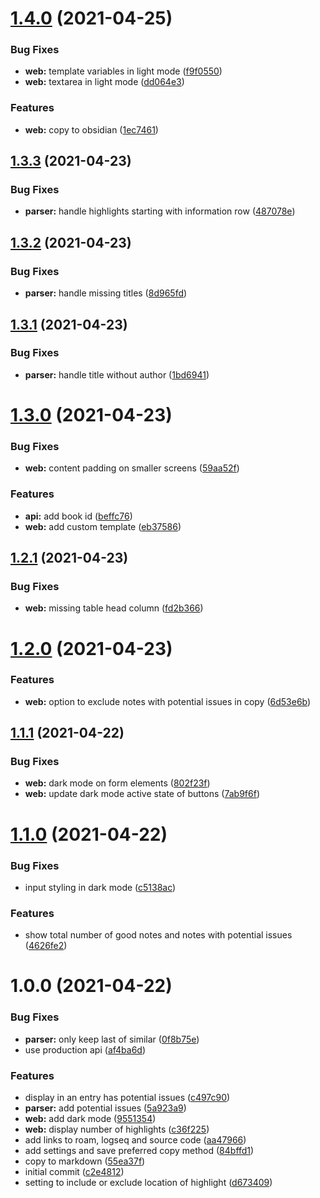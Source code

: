 # [1.4.0](https://github.com/believer/kindle-highlights/compare/v1.3.3...v1.4.0) (2021-04-25)


### Bug Fixes

* **web:** template variables in light mode ([f9f0550](https://github.com/believer/kindle-highlights/commit/f9f05500a3399a1e5306e8f0b709d0f3241f2fee))
* **web:** textarea in light mode ([dd064e3](https://github.com/believer/kindle-highlights/commit/dd064e3a0f7ab28bf27f2ecd42cc62d8c3036001))


### Features

* **web:** copy to obsidian ([1ec7461](https://github.com/believer/kindle-highlights/commit/1ec74611e95d391597da89b9ae4e54ba9534c5c4))

## [1.3.3](https://github.com/believer/kindle-highlights/compare/v1.3.2...v1.3.3) (2021-04-23)


### Bug Fixes

* **parser:** handle highlights starting with information row ([487078e](https://github.com/believer/kindle-highlights/commit/487078e8a20384251ed6f6568f05512a17123adc))

## [1.3.2](https://github.com/believer/kindle-highlights/compare/v1.3.1...v1.3.2) (2021-04-23)


### Bug Fixes

* **parser:** handle missing titles ([8d965fd](https://github.com/believer/kindle-highlights/commit/8d965fd77f7d0e170f565c2263cb29f2d798e4f4))

## [1.3.1](https://github.com/believer/kindle-highlights/compare/v1.3.0...v1.3.1) (2021-04-23)


### Bug Fixes

* **parser:** handle title without author ([1bd6941](https://github.com/believer/kindle-highlights/commit/1bd6941a08f868c38302323f2e84e73d1820c5c9))

# [1.3.0](https://github.com/believer/kindle-highlights/compare/v1.2.1...v1.3.0) (2021-04-23)


### Bug Fixes

* **web:** content padding on smaller screens ([59aa52f](https://github.com/believer/kindle-highlights/commit/59aa52fdaca7f21f455fa1f81717e4a57afd29b5))


### Features

* **api:** add book id ([beffc76](https://github.com/believer/kindle-highlights/commit/beffc76674fccdce9be9af2770f108fb7a6450d0))
* **web:** add custom template ([eb37586](https://github.com/believer/kindle-highlights/commit/eb375869f2fb54f44c5453eb779fa45ebdcb604f))

## [1.2.1](https://github.com/believer/kindle-highlights/compare/v1.2.0...v1.2.1) (2021-04-23)


### Bug Fixes

* **web:** missing table head column ([fd2b366](https://github.com/believer/kindle-highlights/commit/fd2b366b2e42882c28d750142bc9756d17727447))

# [1.2.0](https://github.com/believer/kindle-highlights/compare/v1.1.1...v1.2.0) (2021-04-23)


### Features

* **web:** option to exclude notes with potential issues in copy ([6d53e6b](https://github.com/believer/kindle-highlights/commit/6d53e6b874e8b2ae23569f2193b8761df5c330e7))

## [1.1.1](https://github.com/believer/kindle-highlights/compare/v1.1.0...v1.1.1) (2021-04-22)


### Bug Fixes

* **web:** dark mode on form elements ([802f23f](https://github.com/believer/kindle-highlights/commit/802f23f96637df95caba73b2355710bffd7be8de))
* **web:** update dark mode active state of buttons ([7ab9f6f](https://github.com/believer/kindle-highlights/commit/7ab9f6fc049c861ccd17bd5ff5ab71344a5b07f1))

# [1.1.0](https://github.com/believer/kindle-highlights/compare/v1.0.0...v1.1.0) (2021-04-22)


### Bug Fixes

* input styling in dark mode ([c5138ac](https://github.com/believer/kindle-highlights/commit/c5138ac32a038464efcd854a1734af149ca645f1))


### Features

* show total number of good notes and notes with potential issues ([4626fe2](https://github.com/believer/kindle-highlights/commit/4626fe23ef0981f0883d93b286a939efd833e989))

# 1.0.0 (2021-04-22)


### Bug Fixes

* **parser:** only keep last of similar ([0f8b75e](https://github.com/believer/kindle-highlights/commit/0f8b75ee31a3cc57e908121da8f7570146b18407))
* use production api ([af4ba6d](https://github.com/believer/kindle-highlights/commit/af4ba6d2e3923126934e84849c7dae99e74369df))


### Features

* display in an entry has potential issues ([c497c90](https://github.com/believer/kindle-highlights/commit/c497c90837e1f45b901f60ed57e724e237402de0))
* **parser:** add potential issues ([5a923a9](https://github.com/believer/kindle-highlights/commit/5a923a974279f6a5c7833979b46fc47b2394d7f1))
* **web:** add dark mode ([9551354](https://github.com/believer/kindle-highlights/commit/9551354ba25dc3ac80976bf17365d3115c5a71a3))
* **web:** display number of highlights ([c36f225](https://github.com/believer/kindle-highlights/commit/c36f225bfeedd0879d92ec535e515a310e472a1a))
* add links to roam, logseq and source code ([aa47966](https://github.com/believer/kindle-highlights/commit/aa47966ee1fadadb00bef2a71f9bc41044f57fb7))
* add settings and save preferred copy method ([84bffd1](https://github.com/believer/kindle-highlights/commit/84bffd1a4cecf4f69cba73bc6244841d707458cf))
* copy to markdown ([55ea37f](https://github.com/believer/kindle-highlights/commit/55ea37f95e08251bfdaee1bcae0745596452274f))
* initial commit ([c2e4812](https://github.com/believer/kindle-highlights/commit/c2e4812dcaf1159efb8130a0d08f510ef5547b0a))
* setting to include or exclude location of highlight ([d673409](https://github.com/believer/kindle-highlights/commit/d6734093ae2e940c14efabd169f1f598ac0fe763))
